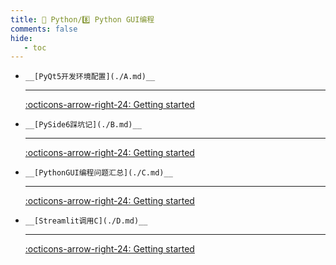 ```yaml
---
title: 🎈 Python/8️⃣ Python GUI编程
comments: false
hide:
   - toc
---
```


<div class="grid cards index-info" markdown>

-     __[PyQt5开发环境配置](./A.md)__

	---

	

	

	[:octicons-arrow-right-24: Getting started](./A.md)

-     __[PySide6踩坑记](./B.md)__

	---

	

	

	[:octicons-arrow-right-24: Getting started](./B.md)

-     __[PythonGUI编程问题汇总](./C.md)__

	---

	

	

	[:octicons-arrow-right-24: Getting started](./C.md)

-     __[Streamlit调用C](./D.md)__

	---

	

	

	[:octicons-arrow-right-24: Getting started](./D.md)

</div>